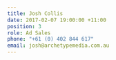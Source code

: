 ```yaml
---
title: Josh Collis
date: 2017-02-07 19:00:00 +11:00
position: 3
role: Ad Sales
phone: "+61 (0) 402 844 617"
email: josh@archetypemedia.com.au
---
```


